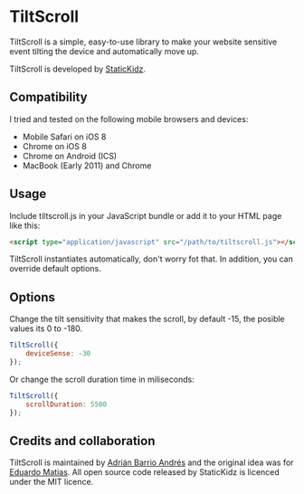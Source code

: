 # TiltScroll #

TiltScroll is a simple, easy-to-use library to make your website sensitive event tilting the device and automatically move up.

TiltScroll is developed by [StaticKidz](https://statickidz.com/).

## Compatibility ##

I tried and tested on the following mobile browsers and devices:

* Mobile Safari on iOS 8
* Chrome on iOS 8
* Chrome on Android (ICS)
* MacBook (Early 2011) and Chrome 

## Usage ##

Include tiltscroll.js in your JavaScript bundle or add it to your HTML page like this:

```html
<script type="application/javascript" src="/path/to/tiltscroll.js"></script>
```

TiltScroll instantiates automatically, don't worry fot that. In addition, you can override default options.


## Options ##

Change the tilt sensitivity that makes the scroll, by default -15, the posible values its 0 to -180.

```js
TiltScroll({
	deviceSense: -30
});
```

Or change the scroll duration time in miliseconds:

```js
TiltScroll({
	scrollDuration: 5500
});
```


## Credits and collaboration ##

TiltScroll is maintained by [Adrián Barrio Andrés](https://statickidz.com) and the original idea was for [Eduardo Matias](https://twitter.com/Madwardan). All open source code released by StaticKidz is licenced under the MIT licence.
